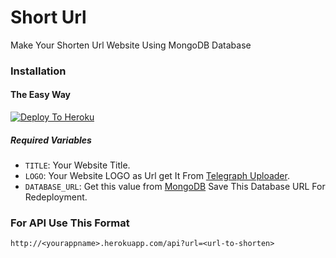 # Short Url
Make Your Shorten Url Website Using MongoDB Database
### Installation

#### The Easy Way

[![Deploy To Heroku](https://www.herokucdn.com/deploy/button.svg)](https://heroku.com/deploy?template=https://github.com/iseshu/short-url)

##### Required Variables

* `TITLE`: Your Website Title.
* `LOGO`: Your Website LOGO as Url get It From [Telegraph Uploader](http://telegraph.thisai.tech/).
* `DATABASE_URL`: Get this value from [MongoDB]([https://my.telegram.org/apps](https://www.mongodb.com/)) Save This Database URL For Redeployment.

### For API Use This Format

`http://<yourappname>.herokuapp.com/api?url=<url-to-shorten>`
